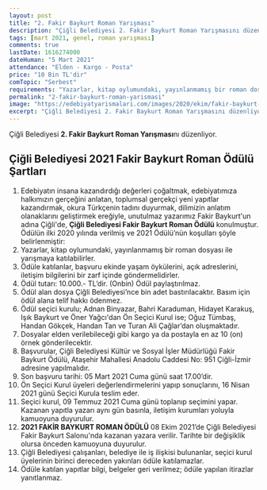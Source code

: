 ```yaml
---
layout: post
title: "2. Fakir Baykurt Roman Yarışması"
description: "Çiğli Belediyesi 2. Fakir Baykurt Roman Yarışmasını düzenliyor."
tags: [mart 2021, genel, roman yarışması]
comments: true
lastDate: 1616274000  
dateHuman: "5 Mart 2021"
attendance: "Elden - Kargo - Posta"
price: "10 Bin TL'dir"
comTopic: "Serbest"
requirements: "Yazarlar, kitap oylumundaki, yayınlanmamış bir roman dosyası ile yarışmaya katılabilirler"
permalink: "2-fakir-baykurt-roman-yarismasi"
image: "https://edebiyatyarismalari.com/images/2020/ekim/fakir-baykurt-roman-yarismasi.jpg"
excerpt: "Çiğli Belediyesi 2. Fakir Baykurt Roman Yarışmasını düzenliyor."
---
```


Çiğli Belediyesi **2. Fakir Baykurt Roman Yarışması**nı düzenliyor.  

## Çiğli Belediyesi 2021 Fakir Baykurt Roman Ödülü Şartları
1. Edebiyatın insana kazandırdığı değerleri çoğaltmak, edebiyatımıza halkımızın gerçeğini anlatan, toplumsal gerçekçi yeni yapıtlar kazandırmak, okura Türkçenin tadını duyurmak, dilimizin anlatım olanaklarını geliştirmek ereğiyle, unutulmaz yazarımız Fakir Baykurt'un adına Çiğli'de, **Çiğli Belediyesi Fakir Baykurt Roman Ödülü** konulmuştur. Ödülün ilki 2020 yılında verilmiş ve 2021 Ödülü’nün koşulları şöyle belirlenmiştir:
2. Yazarlar, kitap oylumundaki, yayınlanmamış bir roman dosyası ile yarışmaya katılabilirler.
3. Ödüle katılanlar, başvuru ekinde yaşam öykülerini, açık adreslerini, iletişim bilgilerini bir zarf içinde göndermelidirler.
4. Ödül tutarı: 10.000.- TL’dir. (Onbin) Ödül paylaştırılmaz.
5. Ödül alan dosya Çiğli Belediyesi’nce bin adet bastırılacaktır. Basım için ödül alana telif hakkı ödenmez.
6. Ödül seçici kurulu; Adnan Binyazar, Bahri Karaduman, Hidayet Karakuş, Işık Baykurt ve Öner Yağcı'dan
Ön Seçici Kurul ise; Oğuz Tümbaş, Handan Gökçek, Handan Tan ve Turan Ali Çağlar’dan oluşmaktadır.
7. Dosyalar elden verilebileceği gibi kargo ya da postayla en az 10 (on) örnek gönderilecektir.
8. Başvurular, Çiğli Belediyesi Kültür ve Sosyal İşler Müdürlüğü Fakir Baykurt Ödülü, Ataşehir Mahallesi Anadolu Caddesi No: 951 Çiğli-İzmir adresine yapılmalıdır.
9. Son başvuru tarihi: 05 Mart 2021 Cuma günü saat 17.00’dir.
10. Ön Seçici Kurul üyeleri değerlendirmelerini yapıp sonuçlarını, 16 Nisan 2021 günü Seçici Kurula teslim eder.
11. Seçici kurul, 09 Temmuz 2021 Cuma günü toplanıp seçimini yapar. Kazanan yapıtla yazarı aynı gün basınla, iletişim kurumları yoluyla kamuoyuna duyurulur.
12. **2021 FAKİR BAYKURT ROMAN ÖDÜLÜ** 08 Ekim 2021’de Çiğli Belediyesi Fakir Baykurt Salonu'nda kazanan yazara verilir. Tarihte bir değişiklik olursa önceden kamuoyuna duyurulur.
13. Çiğli Belediyesi çalışanları, belediye ile iş ilişkisi bulunanlar, seçici kurul üyelerinin birinci dereceden yakınları ödüle katılamazlar.
14. Ödüle katılan yapıtlar bilgi, belgeler geri verilmez; ödüle yapılan itirazlar yanıtlanmaz.
